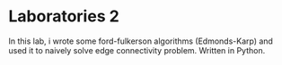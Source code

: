 # Laboratories 2
In this lab, i wrote some ford-fulkerson algorithms (Edmonds-Karp) and used it to naively solve edge connectivity problem. Written in Python.
